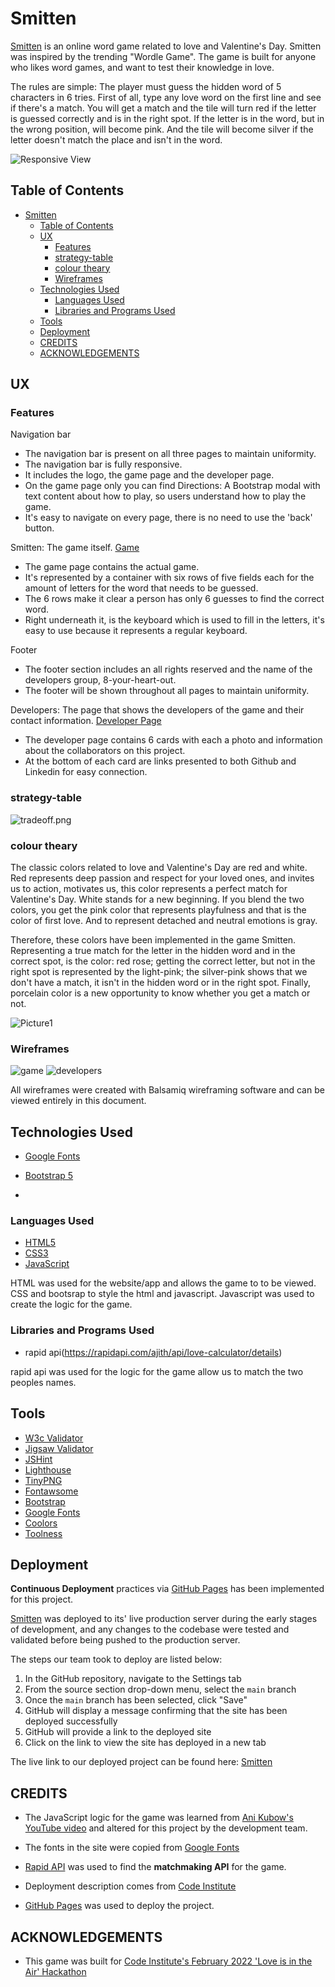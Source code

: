 # Smitten

[Smitten](https://alissatroiano.github.io/8-your-heart-out/index.html) is an online word game related to love and Valentine's Day. Smitten was inspired by the trending "Wordle Game". The game is built for anyone who likes word games, and want to test their knowledge in love.

The rules are simple: The player must guess the hidden word of 5 characters in 6 tries. First of all, type any love word on the first line and see if there's a match. You will get a match and the tile will turn red if the letter is guessed correctly and is in the right spot. If the letter is in the word, but in the wrong position, will become pink.  And the tile will become silver if the letter doesn't match the place and isn't in the word.

![Responsive View](wireframes/responsive.png)

## Table of Contents

- [Smitten](#smitten)
  - [Table of Contents](#table-of-contents)
  - [UX](#ux)
    - [Features](#features)
    - [strategy-table](#strategy-table)
    - [colour theary](#colour-theary)
    - [Wireframes](#wireframes)
  - [Technologies Used](#technologies-used)
    - [Languages Used](#languages-used)
    - [Libraries and Programs Used](#libraries-and-programs-used)
  - [Tools](#tools)
  - [Deployment](#deployment)
  - [CREDITS](#credits)
  - [ACKNOWLEDGEMENTS](#acknowledgements)

## UX

### Features

Navigation bar

- The navigation bar is present on all three pages to maintain uniformity.
- The navigation bar is fully responsive.
- It includes the logo, the game page and the developer page.
- On the game page only you can find Directions: A Bootstrap modal with text content about how to play, so users understand how   to play the game.
- It's easy to navigate on every page, there is no need to use the 'back' button.

Smitten: The game itself. [Game](https://alissatroiano.github.io/8-your-heart-out/)

- The game page contains the actual game.
- It's represented by a container with six rows of five fields each for the amount
  of letters for the word that needs to be guessed.
- The 6 rows make it clear a person has only 6 guesses to find the correct word.
- Right underneath it, is the keyboard which is used to fill in the letters, it's easy to use because it represents a regular keyboard.

Footer

- The footer section includes an all rights reserved and the name of the developers group, 8-your-heart-out.
- The footer will be shown throughout all pages to maintain uniformity.

Developers: The page that shows the developers of the game and their contact information. [Developer Page](https://alissatroiano.github.io/8-your-heart-out/developer-page.html)

- The developer page contains 6 cards with each a photo and information about the collaborators on this project.
- At the bottom of each card are links presented to both Github and Linkedin for easy connection.

### strategy-table

![tradeoff.png](wireframes/tradeoff.png)

### colour theary

The classic colors related to love and Valentine's Day are red and white. Red represents deep passion and respect for your loved ones, and invites us to action, motivates us, this color represents a perfect match for Valentine's Day. White stands for a new beginning. If you blend the two colors, you get the pink color that represents playfulness and that is the color of first love. And to represent detached and neutral emotions is gray.

Therefore, these colors have been implemented in the game Smitten. Representing a true match for the letter in the hidden word and in the correct spot, is the color: red rose; getting the correct letter, but not in the right spot is represented by the light-pink; the silver-pink shows that we don't have a match, it isn't in the hidden word or in the right spot. Finally, porcelain color is a new opportunity to know whether you get a match or not.

![Picture1](https://user-images.githubusercontent.com/95313496/155903778-58a8a2d2-0359-4ece-9753-bc0da5dad2ba.png)

### Wireframes

![game](wireframes/smitten.png)
![developers](wireframes/developers.png)

All wireframes were created with Balsamiq wireframing software and can be viewed entirely in this document.

## Technologies Used

- [Google Fonts](https://fonts.google.com/)
- [Bootstrap 5](https://getbootstrap.com/docs/5.1/)

-

### Languages Used

- [HTML5](https://developer.mozilla.org/en-US/docs/Glossary/HTML5)
- [CSS3](https://developer.mozilla.org/en-US/docs/Web/CSS)
- [JavaScript](https://developer.mozilla.org/en-US/docs/Web/JavaScript)

HTML was used for the website/app and allows the game to to be viewed.
CSS and bootsrap to style the html and javascript.
Javascript was used to create the logic for the game.

### Libraries and Programs Used

- rapid api(<https://rapidapi.com/ajith/api/love-calculator/details>)

rapid api was used for the logic for the game allow us to match the two peoples names.

## Tools

- [W3c Validator](https://validator.w3.org/)
- [Jigsaw Validator](https://jigsaw.w3.org/css-validator/)
- [JSHint](https://jshint.com/)
- [Lighthouse](https://chrome.google.com/webstore/detail/lighthouse/blipmdconlkpinefehnmjammfjpmpbjk?hl=es)
- [TinyPNG](https://tinypng.com/)
- [Fontawsome](https://fontawesome.com/)
- [Bootstrap](https://bootstrap-vue.org/)
- [Google Fonts](https://fonts.google.com/)
- [Coolors](https://coolors.co/)
- [Toolness](https://toolness.github.io/accessible-color-matrix/)

## Deployment

**Continuous Deployment** practices via [GitHub Pages](https://pages.github.com/) has been implemented for this project.

[Smitten](https://alissatroiano.github.io/8-your-heart-out/index.html) was deployed to its' live production server during the early stages of development, and any changes to the codebase were tested and validated before being pushed to the production server.

The steps our team took to deploy are listed below:

1. In the GitHub repository, navigate to the Settings tab
2. From the source section drop-down menu, select the `main` branch
3. Once the `main` branch has been selected, click "Save"
4. GitHub will display a message confirming that the site has been deployed successfully
5. GitHub will provide a link to the deployed site
6. Click on the link to view the site has deployed in a new tab

The live link to our deployed project can be found here: [Smitten](https://alissatroiano.github.io/8-your-heart-out/index.html)

## CREDITS

- The JavaScript logic for the game was learned from [Ani Kubow's YouTube video](https://www.youtube.com/watch?v=mpby4HiElek) and altered for this project by the development team.

- The fonts in the site were copied from [Google Fonts](https://fonts.google.com/)
  
- [Rapid API](https://rapidapi.com/) was used to find the **matchmaking API** for the game.

- Deployment description comes from [Code Institute](https://github.com/Code-Institute-Solutions/readme-template)

- [GitHub Pages](https://pages.github.com/) was used to deploy the project.

## ACKNOWLEDGEMENTS

- This game was built for [Code Institute's February 2022 'Love is in the Air' Hackathon](https://hackathon.codeinstitute.net/hackathon/public/17/)

